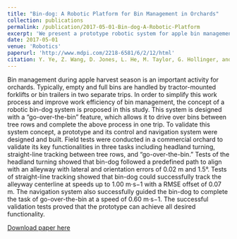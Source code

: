 ```yaml
---
title: "Bin-dog: A Robotic Platform for Bin Management in Orchards"
collection: publications
permalink: /publication/2017-05-01-Bin-dog-A-Robotic-Platform
excerpt: 'We present a prototype robotic system for apple bin management.'
date: 2017-05-01
venue: 'Robotics'
paperurl: 'http://www.mdpi.com/2218-6581/6/2/12/html'
citation: Y. Ye, Z. Wang, D. Jones, L. He, M. Taylor, G. Hollinger, and Q. Zhang, &quot;Bin-dog: A robotic platform for bin management in orchards&quot;, <i>Robotics</i>, vol. 6, no. 2, article 12, May 2017
---
```

Bin management during apple harvest season is an important activity for orchards. Typically, empty and full bins are handled by tractor-mounted forklifts or bin trailers in two separate trips. In order to simplify this work process and improve work efficiency of bin management, the concept of a robotic bin-dog system is proposed in this study. This system is designed with a “go-over-the-bin” feature, which allows it to drive over bins between tree rows and complete the above process in one trip. To validate this system concept, a prototype and its control and navigation system were designed and built. Field tests were conducted in a commercial orchard to validate its key functionalities in three tasks including headland turning, straight-line tracking between tree rows, and “go-over-the-bin.” Tests of the headland turning showed that bin-dog followed a predefined path to align with an alleyway with lateral and orientation errors of 0.02 m and 1.5°. Tests of straight-line tracking showed that bin-dog could successfully track the alleyway centerline at speeds up to 1.00 m·s−1 with a RMSE offset of 0.07 m. The navigation system also successfully guided the bin-dog to complete the task of go-over-the-bin at a speed of 0.60 m·s−1. The successful validation tests proved that the prototype can achieve all desired functionality.

[Download paper here](http://www.mdpi.com/2218-6581/6/2/12/html)